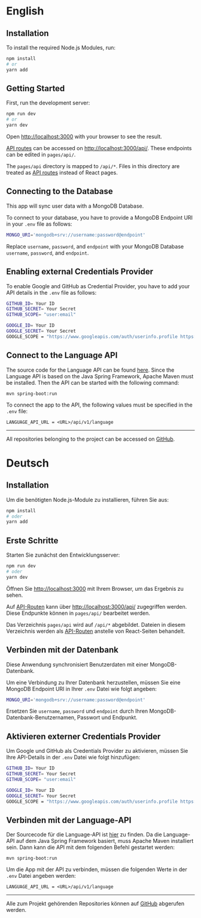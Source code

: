 # English

## Installation

To install the required Node.js Modules, run:

```bash
npm install
# or
yarn add
```

## Getting Started

First, run the development server:

```bash
npm run dev
# or
yarn dev
```

Open [http://localhost:3000](http://localhost:3000) with your browser to see the result.

[API routes](https://nextjs.org/docs/api-routes/introduction) can be accessed on [http://localhost:3000/api/](http://localhost:3000/api/). These endpoints can be edited in `pages/api/`.

The `pages/api` directory is mapped to `/api/*`. Files in this directory are treated as [API routes](https://nextjs.org/docs/api-routes/introduction) instead of React pages.

## Connecting to the Database

This app will sync user data with a MongoDB Database.

To connect to your database, you have to provide a MongoDB Endpoint URI in your `.env` file as follows:

```bash
MONGO_URI='mongodb+srv://username:password@endpoint'
```

Replace `username`, `password`, and `endpoint` with your MongoDB Database `username`, `password`, and `endpoint`.

## Enabling external Credentials Provider

To enable Google and GitHub as Credential Provider, you have to add your API details in the `.env` file as follows:

```bash
GITHUB_ID= Your ID
GITHUB_SECRET= Your Secret
GITHUB_SCOPE= "user:email"

GOOGLE_ID= Your ID
GOOGLE_SECRET= Your Secret
GOOGLE_SCOPE = "https://www.googleapis.com/auth/userinfo.profile https://www.googleapis.com/auth/userinfo.email"
```

## Connect to the Language API

The source code for the Language API can be found [here](https://github.com/SchuBiNo/SchuBiNo-langAPI).
Since the Language API is based on the Java Spring Framework, Apache Maven must be installed.
Then the API can be started with the following command:

```
mvn spring-boot:run
```

To connect the app to the API, the following values must be specified in the `.env` file:

```
LANGUAGE_API_URL = <URL>/api/v1/language
```

---

All repositories belonging to the project can be accessed on [GitHub](https://github.com/SchuBiNo).

<div style="page-break-after: always;"></div>

# Deutsch

## Installation

Um die benötigten Node.js-Module zu installieren, führen Sie aus:

```bash
npm install
# oder
yarn add
```

## Erste Schritte

Starten Sie zunächst den Entwicklungsserver:

```bash
npm run dev
# oder
yarn dev
```

Öffnen Sie [http://localhost:3000](http://localhost:3000) mit Ihrem Browser, um das Ergebnis zu sehen.

Auf [API-Routen](https://nextjs.org/docs/api-routes/introduction) kann über [http://localhost:3000/api/](http://localhost:3000/api/) zugegriffen werden. Diese Endpunkte können in `pages/api/` bearbeitet werden.

Das Verzeichnis `pages/api` wird auf `/api/*` abgebildet. Dateien in diesem Verzeichnis werden als [API-Routen](https://nextjs.org/docs/api-routes/introduction) anstelle von React-Seiten behandelt.

## Verbinden mit der Datenbank

Diese Anwendung synchronisiert Benutzerdaten mit einer MongoDB-Datenbank.

Um eine Verbindung zu Ihrer Datenbank herzustellen, müssen Sie eine MongoDB Endpoint URI in Ihrer `.env` Datei wie folgt angeben:

```bash
MONGO_URI='mongodb+srv://username:password@endpoint'
```

Ersetzen Sie `username`, `password` und `endpoint` durch Ihren MongoDB-Datenbank-Benutzernamen, Passwort und Endpunkt.

## Aktivieren externer Credentials Provider

Um Google und GitHub als Credentials Provider zu aktivieren, müssen Sie Ihre API-Details in der `.env` Datei wie folgt hinzufügen:

```bash
GITHUB_ID= Your ID
GITHUB_SECRET= Your Secret
GITHUB_SCOPE= "user:email"

GOOGLE_ID= Your ID
GOOGLE_SECRET= Your Secret
GOOGLE_SCOPE = "https://www.googleapis.com/auth/userinfo.profile https://www.googleapis.com/auth/userinfo.email"
```

## Verbinden mit der Language-API

Der Sourcecode für die Language-API ist [hier](https://github.com/SchuBiNo/SchuBiNo-langAPI) zu finden.
Da die Language-API auf dem Java Spring Framework basiert, muss Apache Maven installiert sein.
Dann kann die API mit dem folgenden Befehl gestartet werden:

```
mvn spring-boot:run
```

Um die App mit der API zu verbinden, müssen die folgenden Werte in der `.env` Datei angeben werden:

```
LANGUAGE_API_URL = <URL>/api/v1/language
```

---

Alle zum Projekt gehörenden Repositories können auf [GitHub](https://github.com/SchuBiNo) abgerufen werden.
